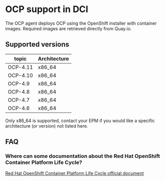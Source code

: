 # OCP support in DCI

The OCP agent deploys OCP using the OpenShift installer with container images.
Required images are retrieved directly from Quay.io.

## Supported versions

| topic    | Architecture |
| -------- | ------------ |
| OCP-4.11 | x86_64       |
| OCP-4.10 | x86_64       |
| OCP-4.9  | x86_64       |
| OCP-4.8  | x86_64       |
| OCP-4.7  | x86_64       |
| OCP-4.6  | x86_64       |

Only x86_64 is supported, contact your EPM if you would like a specific architecture (or version) not listed here.

## FAQ

### Where can some documentation about the Red Hat OpenShift Container Platform Life Cycle?

[Red Hat OpenShift Container Platform Life Cycle official document](https://access.redhat.com/support/policy/updates/openshift/)
